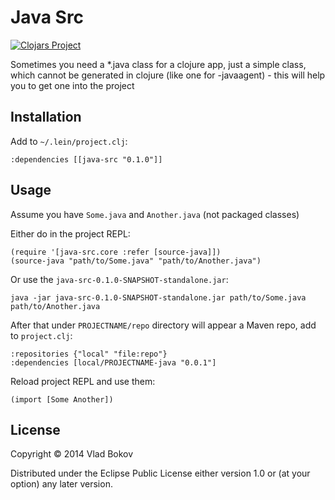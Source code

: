 # Java Src

[![Clojars Project](http://clojars.org/java-src/latest-version.svg)](http://clojars.org/java-src)

Sometimes you need a *.java class for a clojure app, just a simple class,
which cannot be generated in clojure (like one for -javaagent) - this will
help you to get one into the project

## Installation

Add to `~/.lein/project.clj`:

    :dependencies [[java-src "0.1.0"]]

## Usage

Assume you have `Some.java` and `Another.java` (not packaged classes)

Either do in the project REPL:

    (require '[java-src.core :refer [source-java]])
    (source-java "path/to/Some.java" "path/to/Another.java")

Or use the `java-src-0.1.0-SNAPSHOT-standalone.jar`:

    java -jar java-src-0.1.0-SNAPSHOT-standalone.jar path/to/Some.java path/to/Another.java

After that under `PROJECTNAME/repo` directory will appear a Maven repo, add to `project.clj`:

    :repositories {"local" "file:repo"}
    :dependencies [local/PROJECTNAME-java "0.0.1"]

Reload project REPL and use them:

    (import [Some Another])

## License

Copyright © 2014 Vlad Bokov

Distributed under the Eclipse Public License either version 1.0 or (at
your option) any later version.
